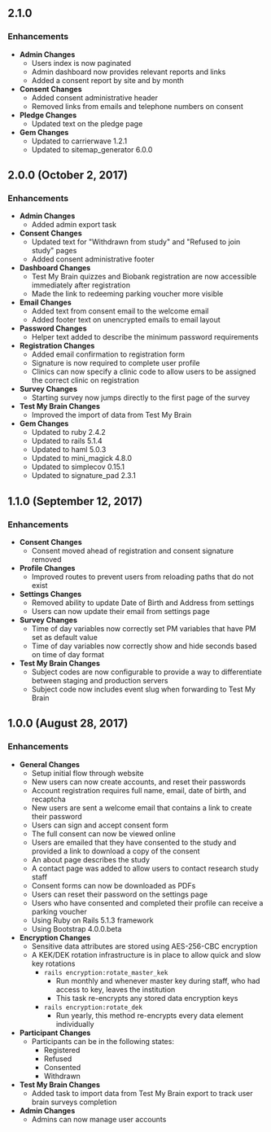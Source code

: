 ## 2.1.0

### Enhancements
- **Admin Changes**
  - Users index is now paginated
  - Admin dashboard now provides relevant reports and links
  - Added a consent report by site and by month
- **Consent Changes**
  - Added consent administrative header
  - Removed links from emails and telephone numbers on consent
- **Pledge Changes**
  - Updated text on the pledge page
- **Gem Changes**
  - Updated to carrierwave 1.2.1
  - Updated to sitemap_generator 6.0.0

## 2.0.0 (October 2, 2017)

### Enhancements
- **Admin Changes**
  - Added admin export task
- **Consent Changes**
  - Updated text for "Withdrawn from study" and "Refused to join study" pages
  - Added consent administrative footer
- **Dashboard Changes**
  - Test My Brain quizzes and Biobank registration are now accessible
    immediately after registration
  - Made the link to redeeming parking voucher more visible
- **Email Changes**
  - Added text from consent email to the welcome email
  - Added footer text on unencrypted emails to email layout
- **Password Changes**
  - Helper text added to describe the minimum password requirements
- **Registration Changes**
  - Added email confirmation to registration form
  - Signature is now required to complete user profile
  - Clinics can now specify a clinic code to allow users to be assigned the
    correct clinic on registration
- **Survey Changes**
  - Starting survey now jumps directly to the first page of the survey
- **Test My Brain Changes**
  - Improved the import of data from Test My Brain
- **Gem Changes**
  - Updated to ruby 2.4.2
  - Updated to rails 5.1.4
  - Updated to haml 5.0.3
  - Updated to mini_magick 4.8.0
  - Updated to simplecov 0.15.1
  - Updated to signature_pad 2.3.1

## 1.1.0 (September 12, 2017)

### Enhancements
- **Consent Changes**
  - Consent moved ahead of registration and consent signature removed
- **Profile Changes**
  - Improved routes to prevent users from reloading paths that do not exist
- **Settings Changes**
  - Removed ability to update Date of Birth and Address from settings
  - Users can now update their email from settings page
- **Survey Changes**
  - Time of day variables now correctly set PM variables that have PM set as
    default value
  - Time of day variables now correctly show and hide seconds based on time of
    day format
- **Test My Brain Changes**
  - Subject codes are now configurable to provide a way to differentiate between
    staging and production servers
  - Subject code now includes event slug when forwarding to Test My Brain

## 1.0.0 (August 28, 2017)

### Enhancements
- **General Changes**
  - Setup initial flow through website
  - New users can now create accounts, and reset their passwords
  - Account registration requires full name, email, date of birth, and recaptcha
  - New users are sent a welcome email that contains a link to create their
    password
  - Users can sign and accept consent form
  - The full consent can now be viewed online
  - Users are emailed that they have consented to the study and provided a link
    to download a copy of the consent
  - An about page describes the study
  - A contact page was added to allow users to contact research study staff
  - Consent forms can now be downloaded as PDFs
  - Users can reset their password on the settings page
  - Users who have consented and completed their profile can receive a parking
    voucher
  - Using Ruby on Rails 5.1.3 framework
  - Using Bootstrap 4.0.0.beta
- **Encryption Changes**
  - Sensitive data attributes are stored using AES-256-CBC encryption
  - A KEK/DEK rotation infrastructure is in place to allow quick and slow key
    rotations
    - `rails encryption:rotate_master_kek`
      - Run monthly and whenever master key during staff, who had access to key,
        leaves the institution
      - This task re-encrypts any stored data encryption keys
    - `rails encryption:rotate_dek`
      - Run yearly, this method re-encrypts every data element individually
- **Participant Changes**
  - Participants can be in the following states:
    - Registered
    - Refused
    - Consented
    - Withdrawn
- **Test My Brain Changes**
  - Added task to import data from Test My Brain export to track user brain
    surveys completion
- **Admin Changes**
  - Admins can now manage user accounts
